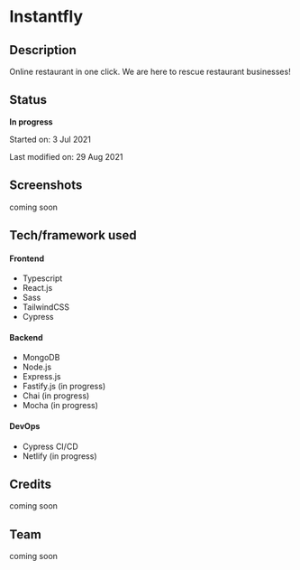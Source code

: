 # Instantfly

## Description

Online restaurant in one click. We are here to rescue restaurant businesses!

## Status

<!-- **Success:** [See Live](https://yewkangwei.com/) -->

**In progress**

Started on: 3 Jul 2021 <br>

<!-- Completed on: 7 Oct 2020 <br> -->

Last modified on: 29 Aug 2021 <br>

## Screenshots

coming soon

## Tech/framework used

#### Frontend

- Typescript
- React.js
- Sass
- TailwindCSS
- Cypress

#### Backend

- MongoDB
- Node.js
- Express.js
- Fastify.js (in progress)
- Chai (in progress)
- Mocha (in progress)

#### DevOps

- Cypress CI/CD
- Netlify (in progress)

## Credits

coming soon

## Team

coming soon

